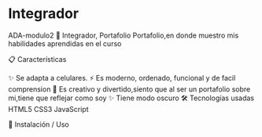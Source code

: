# Integrador
ADA-modulo2
🚀 Integrador, Portafolio
 Portafolio,en donde muestro mis habilidades aprendidas en el curso

📋 Características

✨ Se adapta a celulares.
⚡ Es moderno, ordenado, funcional y de facil comprension
🎨 Es creativo y divertido,siento que al ser un portafolio sobre mi,tiene que reflejar como soy
✨ Tiene modo oscuro
🛠️ Tecnologías usadas
HTML5
CSS3
JavaScript

📂 Instalación / Uso
